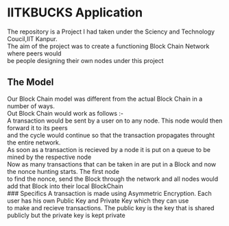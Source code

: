 # IITKBUCKS Application
<p>The repository is a Project I had taken under the Sciency and Technology Coucil,IIT Kanpur.<br>
The aim of the project was to create a functioning Block Chain Network where peers would<br>
be people designing their own nodes under this project<br></p>

## The Model
<p> Our Block Chain model was different from the actual Block Chain in a number of ways. <br>
Out Block Chain would work as follows :-<br>
A transaction would be sent by a user on to any node. This node would then forward it to its peers <br>
and the cycle would continue so that the transaction propagates throught the entire network.<br>
As soon as a transaction is recieved by a node it is put on a queue to be mined by the respective node<br>
Now as many transactions that can be taken in are put in a Block and now the nonce hunting starts. The first node <br>
to find the nonce, send the Block through the network and all nodes would add that Block into their local BlockChain<br>
### Specifics
A transaction is made using Asymmetric Encryption. Each user has his own Public Key and Private Key which they can use <br>  
to make and recieve transactions. The public key is the key that is shared publicly but the private key is kept private<br>
  

